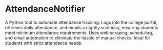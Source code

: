 # AttendanceNotifier
A Python tool to automate attendance tracking. Logs into the college portal, retrieves daily attendance, and emails a nightly summary, ensuring students meet minimum attendance requirements. Uses web scraping, scheduling, and email automation to eliminate the hassle of manual checks. Ideal for students with strict attendance needs.
